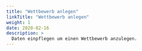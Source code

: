 ```yaml
---
title: "Wettbewerb anlegen"
linkTitle: "Wettbewerb anlegen"
weight: 1
date: 2020-02-16
description: >
  Daten einpflegen um einen Wettbewerb anzulegen.
---
```


